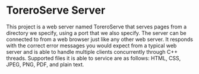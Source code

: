 # ToreroServe Server
This project is a web server named ToreroServe that serves pages from a directory we specify, using a port that we also specify. The server can be connected to from a web browser just like any other web server. It responds with the correct error messages you would expect from a typical web server and is able to handle multiple clients concurrently through C++ threads. Supported files it is able to service are as follows: HTML, CSS, JPEG, PNG, PDF, and plain text. 